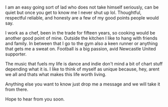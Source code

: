I am an easy going sort of lad who does not take himself seriously, can be quiet but once you get to know me I never shut up lol. Thoughtful, respectful reliable, and honesty are a few of my good points people would say.

I work as a chef, been in the trade for fifteen years, so cooking would be another good point of mine. Outside the kitchen I like to hang with friends and family. In between that I go to the gym also a keen runner or anything that gets me a sweat on. Football is a big passion, avid Newcastle United supporter.

The music that fuels my life is dance and indie don't mind a bit of chart stuff depending what it is. I like to think of myself as unique because, hey, arent we all and thats what makes this life worth living.

Anything else you want to know just drop me a message and we will take it from there.

Hope to hear from you soon.
